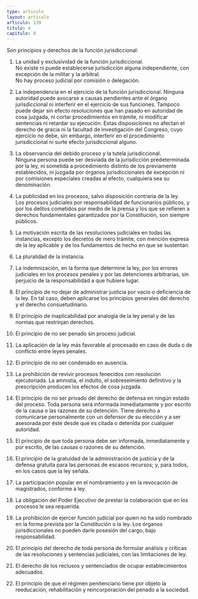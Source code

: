 ```yaml
---
type: articulo
layout: articulo
articulo: 139
titulo: 4
capitulo: 8
---
```

Son principios y derechos de la función jurisdiccional:

1. La unidad y exclusividad de la función jurisdiccional.\
No existe ni puede establecerse jurisdicción alguna independiente, con excepción de la militar y la arbitral.\
No hay proceso judicial por comisión o delegación.

2. La independencia en el ejercicio de la función jurisdiccional. Ninguna autoridad puede avocarse a causas pendientes ante el órgano jurisdiccional ni interferir en el ejercicio de sus funciones. Tampoco puede dejar sin efecto resoluciones que han pasado en autoridad de cosa juzgada, ni cortar procedimientos en trámite, ni modificar sentencias ni retardar su ejecución. Estas disposiciones no afectan el derecho de gracia ni la facultad de investigación del Congreso, cuyo ejercicio no debe, sin embargo, interferir en el procedimiento jurisdiccional ni surte efecto jurisdiccional alguno.

3. La observancia del debido proceso y la tutela jurisdiccional.\
Ninguna persona puede ser desviada de la jurisdicción predeterminada por la ley, ni sometida a procedimiento distinto de los previamente establecidos, ni juzgada por órganos jurisdiccionales de excepción ni por comisiones especiales creadas al efecto, cualquiera sea su denominación.

4. La publicidad en los procesos, salvo disposición contraria de la ley.\
Los procesos judiciales por responsabilidad de funcionarios públicos, y por los delitos cometidos por medio de la prensa y los que se refieren a derechos fundamentales garantizados por la Constitución, son siempre públicos.

5. La motivación escrita de las resoluciones judiciales en todas las instancias, excepto los decretos de mero trámite, con mención expresa de la ley aplicable y de los fundamentos de hecho en que se sustentan.

6. La pluralidad de la instancia.

7. La indemnización, en la forma que determine la ley, por los errores judiciales en los procesos penales y por las detenciones arbitrarias, sin perjuicio de la responsabilidad a que hubiere lugar.

8. El principio de no dejar de administrar justicia por vacío o deficiencia de la ley.
En tal caso, deben aplicarse los principios generales del derecho y el derecho consuetudinario.

9. El principio de inaplicabilidad por analogía de la ley penal y de las normas que restrinjan derechos.

10. El principio de no ser penado sin proceso judicial.

11. La aplicación de la ley más favorable al procesado en caso de duda o de conflicto entre leyes penales.

12. El principio de no ser condenado en ausencia.

13. La prohibición de revivir procesos fenecidos con resolución ejecutoriada. La amnistía, el indulto, el sobreseimiento definitivo y la prescripción producen los efectos de cosa juzgada.

14. El principio de no ser privado del derecho de defensa en ningún estado del proceso. Toda persona será informada inmediatamente y por escrito de la causa o las razones de su detención. Tiene derecho a comunicarse personalmente con un defensor de su elección y a ser asesorada por éste desde que es citada o detenida por cualquier autoridad.

15. El principio de que toda persona debe ser informada, inmediatamente y por escrito, de las causas o razones de su detención.

16. El principio de la gratuidad de la administración de justicia y de la defensa gratuita para las personas de escasos recursos; y, para todos, en los casos que la ley señala.

17. La participación popular en el nombramiento y en la revocación de magistrados, conforme a ley.

18. La obligación del Poder Ejecutivo de prestar la colaboración que en los procesos le sea requerida.

19. La prohibición de ejercer función judicial por quien no ha sido nombrado en la forma prevista por la Constitución o la ley. Los órganos jurisdiccionales no pueden darle posesión del cargo, bajo responsabilidad.

20. El principio del derecho de toda persona de formular análisis y críticas de las resoluciones y sentencias judiciales, con las limitaciones de ley.

21. El derecho de los reclusos y sentenciados de ocupar establecimientos adecuados.

22. El principio de que el régimen penitenciario tiene por objeto la reeducación, rehabilitación y reincorporación del penado a 
la sociedad.